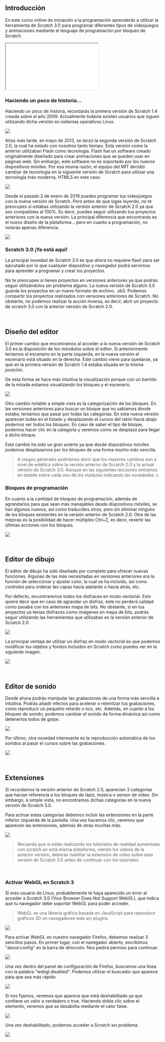 ## Introducción

En este curso online de iniciación a la programación aprenderás a utilizar la herramienta de Scratch 3.0 para programar diferentes tipos de videojuegos y animaciones mediante el lenguaje de programación por bloques de Scratch. 

<div class="iframe">
  <iframe src="//www.youtube.com/embed/6ofHiea__hU" allowfullscreen></iframe>
</div>

### Haciendo un poco de historia...

Haciendo un poco de historia, recordarás la primera versión de Scratch 1.4 creada sobre el año 2009. Actualmente todavía existen usuarios que siguen utilizando dicha versión en sistemas operativos Linux.

![](img/scratch-14.png)

Años más tarde, en mayo de 2013, se lanzó la segunda versión de Scratch 2.0, la cual ha estado con nosotros tanto tiempo. Esta versión como la anterior utilizaban Flash como tecnología. Flash fue un software creado originalmente diseñado para crear animaciones que se pueden usar en páginas web. Sin embargo, este software no es soportado por los nuevos dispositivos móviles. Por esa misma razón, el equipo del MIT decidió cambiar de tecnología en la siguiente versión de Scratch para utilizar una tecnología más moderna, HTML5 en este caso.

![](img/scratch-20.png)

Desde el pasado 2 de enero de 2019 puedes programar tus videojuegos con la nueva versión de Scratch. Pero antes de que sigas leyendo, no te preocupes si estabas utilizando la versión anterior de Scratch 2.0 ya que son compatibles al 100%. Es decir, puedes seguir utilizando tus proyectos anteriores con la nueva versión. La principal diferencia que encontrarás es el nuevo diseño de la plataforma... pero en cuanto a programación, no notarás apenas diferencia.

![](img/scratch-30.png)

### Scratch 3.0 ¡Ya está aquí!

La principal novedad de Scratch 3.0 es que ahora no requiere flash para ser ejecutado por lo que cualquier dispositivo y navegador podrá servirnos para aprender a programar y crear los proyectos.

No te preocupes si tienes proyectos en versiones anteriores ya que podrás seguir utilizándolos sin problema alguno. La nueva versión de Scratch 3.0 guarda los proyectos en un nuevo formato de archivo, .sb3. Podemos compartir los proyectos realizados con versiones anteriores de Scratch. No obstante, no podemos realizar la acción inversa, es decir, abrir un proyecto de scratch 3.0 con la anterior versión de Scratch 2.0.



<br />



## Diseño del editor

El primer cambio que encontramos al acceder a la nueva versión de Scratch 3.0 es la disposición de los móodulos sobre el editor. Si anteriormente teníamos el escenario en la parte izquierda, en la nueva versión el escenario está situado en la derecha. Este cambio viene para quedarse, ya que en la primera versión de Scratch 1.4 estaba situada en la misma posición.

De esta forma se hace más intuitiva la visualización porque con un barrido de la mirada estamos visualizando los bloques y el escenario.

![](img/scratch-20-vs-30.png)

Otro cambio notable a simple vista es la categorización de los bloques. En las versiones anteriores para buscar un bloque que no sabíamos donde estaba, teníamos que pasar por todas las categorías. En esta nueva versión aparecen todas en el listado y desplazando el cursos del ratón hacía abajo podemos ver todos los bloques. En caso de saber el tipo de bloque, podemos hacer clic en la categoría y veremos como se desplaza para llegar a dicho bloque.

Este cambio ha sido un gran acierto ya que desde dispositivos móviles podemos desplazarnos por los bloques de una forma mucho más sencilla.

> A rasgos generales podríamos decir que los mayores cambios son a nivel de estética sobre la versión anterior de Scratch 2.0 y la actual versión de Scratch 3.0. Aunque en las siguientes lecciones entramos en detalle sobre cada uno de los módulos indicando las novedades :).

### Bloques de programación

En cuanto a la cantidad de bloques de programación, además de agrandarlos para que sean más manejables desde dispositivos móviles, se han algunos nuevos, así como traducidos otros, pero sin eliminar ninguno de los bloques existentes en la versión anterior de Scratch 2.0. Otra de las mejoras es la posibilidad de hacer múltiples Ctrl+Z, es decir, revertir las últimas acciones con los bloques.

![](img/bloques-scratch-30.png)



<br />



## Editor de dibujo

El editor de dibujo ha sido diseñado por completo para ofrecer nuevas funciones. Algunas de las más necesitadas en versiones anteriores era la función de seleccionar y ajustar color, la cual se ha incluido, así como controles para ordenar las capas hacia adelante o hacia atrás, etc.

Por defecto, encontraremos todos los disfraces en modo vectorial. Esto quiere decir que en caso de agrandar un disfraz, este no perderá calidad como pasaba con los anteriores mapa de bits. No obstante, si en tus proyectos ya tenías disfraces como imágenes en mapa de bits, podrás seguir utilizando las herramientas que utilizabas en la versión anterior de Scratch 2.0.

![](img/editor-de-dibujo.png)

La principal ventaja de utilizar un disfraz en modo vectorial es que podemos modificar los objetos y fondos incluidos en Scratch como puedes ver en la siguiente imagen.

![](img/disfraz-deformado.png)



<br />



## Editor de sonido

Desde ahora podrás manipular las grabaciones de una forma más sencilla e intuitiva. Podrás añadir efectos para acelerar o relentizar tus grabaciones, como reproducir un pequeño retardo o eco, etc. Además, en cuanto a los bloques de sonido, podemos cambiar el sonido de forma dinámica así como detenerlos todos de golpe.

![](img/editor-de-sonido.png)

Por último, otra novedad interesante es la reproducción automática de los sonidos al pasar el cursos sobre las grabaciones. 

![](img/reproducion-de-sonidos.png)



<br />



## Extensiones

Si recordamos la versión anterior de Scratch 2.0, aparecían 3 categorías que hacían referencia a los bloques de lápiz, música o sensor de vídeo. Sin embargo, a simple vista, no encontramos dichas categorías en la nueva versión de Scratch 3.0.

Para activar estas categorías debemos incluir las extensiones en la parte inferior izquierda de la pantalla. Una vez hacemos clic, veremos que aparecen las extensiones, además de otras muchas más.

![](img/extensiones-scratch.png)

> Recuerda que si estás realizando los tutoriales de realidad aumentada con scratch en esta misma plataforma, viendo los vídeos de la anterior versión, deberás habilitar la extensión de vídeo sobre esta versión de Scratch 3.0 antes de continuar con los tutoriales.



<br />



### Activar WebGL en Scratch 3

Si eres usuario de Linux, probablemente te haya aparecido un error al acceder a Scratch 3.0 (Your Browser Does Not Support WebGL), que indica que tu navegador debe soportar WebGL para poder acceder.

> WebGL es una librería gráfica basada en JavaScript para reproducir gráficos 3D en navegadores web sin plugins.

![](img/webgl-error-scratch.png)

Para activar WebGL en nuestro navegador Firefox, debemos realizar 3 sencillos pasos. En primer lugar, con el navegador abierto, escribimos "about:config" en la barra de dirección. Nos pedirá permiso para continuar.

![](img/webgl-activar-1.png)

Una vez dentro del panel de configuración de Firefox, buscamos una línea con la palabra "webgl.disabled". Podemos utilizar el buscador que aparece para que sea más rápido.

![](img/webgl-activar-2.png)

Si nos fijamos, veremos que aparece que está deshabilitado ya que contiene un valor a verdadero o true. Haciendo doble clic sobre el elemento, veremos que se desabilita mediante el valor false.

![](img/webgl-activar-3.png)

Una vez deshabilitado, podemos acceder a Scratch sin problema.

![](img/webgl-scratch.png)
